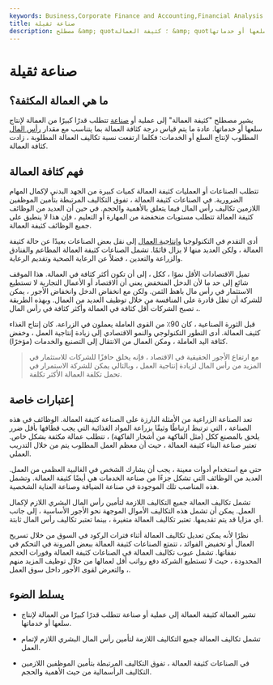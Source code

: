 ```yaml
---
keywords: Business,Corporate Finance and Accounting,Financial Analysis
title: صناعة ثقيلة
description: مصطلح &amp; quot؛ كثيفة العمالة &amp; quot؛ يشير إلى عملية أو صناعة تتطلب قدرًا كبيرًا من العمالة لإنتاج سلعها أو خدماتها.
---
```


# صناعة ثقيلة
## ما هي العمالة المكثفة؟

يشير مصطلح "كثيفة العمالة" إلى عملية أو [صناعة](/industry) تتطلب قدرًا كبيرًا من العمالة لإنتاج سلعها أو خدماتها. عادة ما يتم قياس درجة كثافة العمالة بما يتناسب مع مقدار [رأس المال](/capital) المطلوب لإنتاج السلع أو الخدمات: فكلما ارتفعت نسبة تكاليف العمالة المطلوبة ، زادت كثافة العمالة.

## فهم كثافة العمالة

تتطلب الصناعات أو العمليات كثيفة العمالة كميات كبيرة من الجهد البدني لإكمال المهام الضرورية. في الصناعات كثيفة العمالة ، تفوق التكاليف المرتبطة بتأمين الموظفين اللازمين تكاليف رأس المال فيما يتعلق بالأهمية والحجم. في حين أن العديد من الوظائف كثيفة العمالة تتطلب مستويات منخفضة من المهارة أو التعليم ، فإن هذا لا ينطبق على جميع الوظائف كثيفة العمالة.

أدى التقدم في التكنولوجيا [وإنتاجية العمال](/productivity) إلى نقل بعض الصناعات بعيدًا عن حالة كثيفة العمالة ، ولكن العديد منها لا يزال قائمًا. تشمل الصناعات كثيفة العمالة المطاعم والفنادق والزراعة والتعدين ، فضلاً عن الرعاية الصحية وتقديم الرعاية.

تميل الاقتصادات الأقل نموًا ، ككل ، إلى أن تكون أكثر كثافة في العمالة. هذا الموقف شائع إلى حد ما لأن الدخل المنخفض يعني أن الاقتصاد أو الأعمال التجارية لا تستطيع الاستثمار في رأس مال باهظ الثمن. ولكن مع انخفاض الدخل وانخفاض الأجور ، يمكن للشركة أن تظل قادرة على المنافسة من خلال توظيف العديد من العمال. وبهذه الطريقة ، تصبح الشركات أقل كثافة في العمالة وأكثر كثافة في رأس المال.

قبل الثورة الصناعية ، كان 90٪ من القوى العاملة يعملون في الزراعة. كان إنتاج الغذاء كثيف العمالة. أدى التطور التكنولوجي والنمو الاقتصادي إلى زيادة إنتاجية العمل ، وخفض كثافة اليد العاملة ، ومكن العمال من الانتقال إلى التصنيع والخدمات (مؤخرًا).

> مع ارتفاع الأجور الحقيقية في الاقتصاد ، فإنه يخلق حافزًا للشركات للاستثمار في المزيد من رأس المال لزيادة إنتاجية العمل ، وبالتالي يمكن للشركة الاستمرار في تحمل تكلفة العمالة الأكثر تكلفة.

>

## إعتبارات خاصة

تعد الصناعة الزراعية من الأمثلة البارزة على الصناعة كثيفة العمالة. الوظائف في هذه الصناعة ، التي ترتبط ارتباطًا وثيقًا بزراعة المواد الغذائية التي يجب قطافها بأقل ضرر يلحق بالمصنع ككل (مثل الفاكهة من أشجار الفاكهة) ، تتطلب عمالة مكثفة بشكل خاص. تعتبر صناعة البناء كثيفة العمالة ، حيث أن معظم العمل المطلوب يتم من خلال التدريب العملي.

حتى مع استخدام أدوات معينة ، يجب أن يشارك الشخص في الغالبية العظمى من العمل. العديد من الوظائف التي تشكل جزءًا من صناعة الخدمات هي أيضًا كثيفة العمالة. وتشمل هذه المناصب تلك الموجودة في صناعة الضيافة وصناعة العناية الشخصية.

تشمل تكاليف العمالة جميع التكاليف اللازمة لتأمين رأس المال البشري اللازم لإكمال العمل. يمكن أن تشمل هذه التكاليف الأموال الموجهة نحو الأجور الأساسية ، إلى جانب أي مزايا قد يتم تقديمها. تعتبر تكاليف العمالة متغيرة ، بينما تعتبر تكاليف رأس المال ثابتة.

نظرًا لأنه يمكن تعديل تكاليف العمالة أثناء فترات الركود في السوق من خلال تسريح العمال أو تخفيض الفوائد ، تتمتع الصناعات كثيفة العمالة ببعض المرونة في التحكم في نفقاتها. تشمل عيوب تكاليف العمالة في الصناعات كثيفة العمالة وفورات الحجم المحدودة ، حيث لا تستطيع الشركة دفع رواتب أقل لعمالها من خلال توظيف المزيد منهم ، والتعرض لقوى الأجور داخل سوق العمل.

## يسلط الضوء

- تشير العمالة كثيفة العمالة إلى عملية أو صناعة تتطلب قدرًا كبيرًا من العمالة لإنتاج سلعها أو خدماتها.

- تشمل تكاليف العمالة جميع التكاليف اللازمة لتأمين رأس المال البشري اللازم لإتمام العمل.

- في الصناعات كثيفة العمالة ، تفوق التكاليف المرتبطة بتأمين الموظفين اللازمين التكاليف الرأسمالية من حيث الأهمية والحجم.

